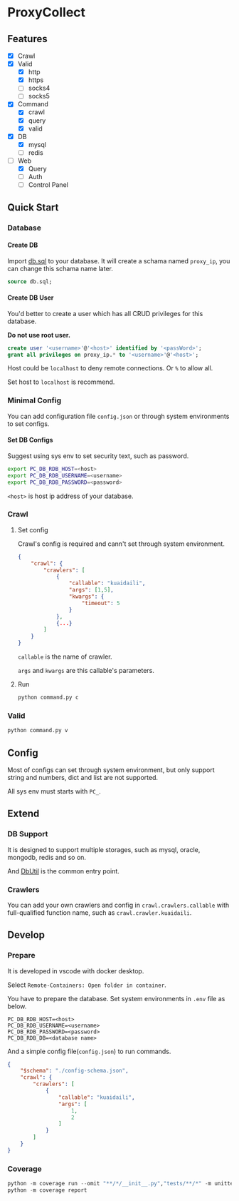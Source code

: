 # ProxyCollect

## Features

- [x] Crawl
- [x] Valid
  - [x] http
  - [x] https
  - [ ] socks4
  - [ ] socks5
- [x] Command
  - [x] crawl
  - [x] query
  - [x] valid
- [x] DB
  - [x] mysql
  - [ ] redis
- [ ] Web
  - [x] Query
  - [ ] Auth
  - [ ] Control Panel

## Quick Start

### Database

#### Create DB

Import [db.sql](./db.sql) to your database. It will create a schama named `proxy_ip`, you can change this schama name later.

```sql
source db.sql;
```

#### Create DB User

You'd better to create a user which has all CRUD privileges for this database.

**Do not use root user.**

```sql
create user '<username>'@'<host>' identified by '<passWord>';
grant all privileges on proxy_ip.* to '<username>'@'<host>';
```

Host could be `localhost` to deny remote connections. Or `%` to allow all.

Set host to `localhost` is recommend.

### Minimal Config

You can add configuration file `config.json` or through system environments to set configs.

#### Set DB Configs

Suggest using sys env to set security text, such as password.

```sh
export PC_DB_RDB_HOST=<host>
export PC_DB_RDB_USERNAME=<username>
export PC_DB_RDB_PASSWORD=<password>
```

`<host>` is host ip address of your database.

### Crawl

1. Set config

    Crawl's config is required and cann't set through system environment.

    ```json
    {
        "crawl": {
            "crawlers": [
                {
                    "callable": "kuaidaili",
                    "args": [1,5],
                    "kwargs": {
                        "timeout": 5
                    }
                },
                {...}
            ]
        }
    }
    ```

    `callable` is the name of crawler.

    `args` and `kwargs` are this callable's parameters.

2. Run

    ```sh
    python command.py c
    ```

### Valid

```sh
python command.py v
```

## Config

Most of configs can set through system environment, but only support string and numbers, dict and list are not supported.

All sys env must starts with `PC_`.


## Extend

### DB Support

It is designed to support multiple storages, such as mysql, oracle, mongodb, redis and so on.

And [DbUtil](./db/dbutil.py) is the common entry point.

### Crawlers

You can add your own crawlers and config in `crawl.crawlers.callable` with full-qualified function name, such as `crawl.crawler.kuaidaili`.

## Develop

### Prepare

It is developed in vscode with docker desktop.

Select `Remote-Containers: Open folder in container`.

You have to prepare the database. Set system environments in `.env` file as below.

```env
PC_DB_RDB_HOST=<host>
PC_DB_RDB_USERNAME=<username>
PC_DB_RDB_PASSWORD=<password>
PC_DB_RDB_DB=<database name>
```

And a simple config file(`config.json`) to run commands.

```json
{
    "$schema": "./config-schema.json",
    "crawl": {
        "crawlers": [
            {
                "callable": "kuaidaili",
                "args": [
                    1,
                    2
                ]
            }
        ]
    }
}
```

### Coverage

```py
python -m coverage run --omit "**/*/__init__.py","tests/**/*" -m unittest discover ./tests -p *_test.py
python -m coverage report
```
